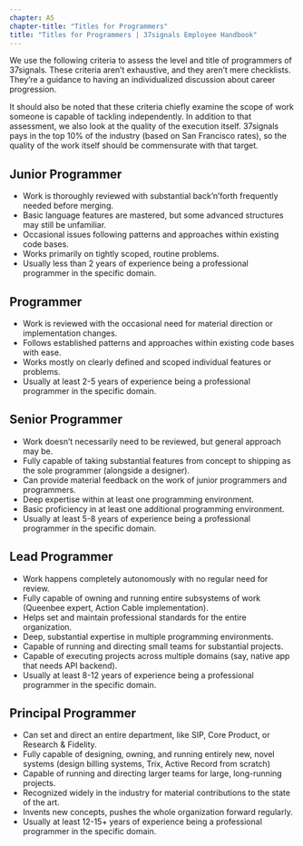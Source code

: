 ```yaml
---
chapter: A5
chapter-title: "Titles for Programmers"
title: "Titles for Programmers | 37signals Employee Handbook"
---
```


We use the following criteria to assess the level and title of programmers of 37signals. These criteria aren’t exhaustive, and they aren’t mere checklists. They’re a guidance to having an individualized discussion about career progression.

It should also be noted that these criteria chiefly examine the scope of work someone is capable of tackling independently. In addition to that assessment, we also look at the quality of the execution itself. 37signals pays in the top 10% of the industry (based on San Francisco rates), so the quality of the work itself should be commensurate with that target.

## Junior Programmer

* Work is thoroughly reviewed with substantial back’n’forth frequently needed before merging.
* Basic language features are mastered, but some advanced structures may still be unfamiliar.
* Occasional issues following patterns and approaches within existing code bases.
* Works primarily on tightly scoped, routine problems.
* Usually less than 2 years of experience being a professional programmer in the specific domain.

## Programmer

* Work is reviewed with the occasional need for material direction or implementation changes.
* Follows established patterns and approaches within existing code bases with ease.
* Works mostly on clearly defined and scoped individual features or problems.
* Usually at least 2-5 years of experience being a professional programmer in the specific domain.

## Senior Programmer

* Work doesn’t necessarily need to be reviewed, but general approach may be.
* Fully capable of taking substantial features from concept to shipping as the sole programmer (alongside a designer).
* Can provide material feedback on the work of junior programmers and programmers.
* Deep expertise within at least one programming environment.
* Basic proficiency in at least one additional programming environment.
* Usually at least 5-8 years of experience being a professional programmer in the specific domain.

## Lead Programmer

* Work happens completely autonomously with no regular need for review.
* Fully capable of owning and running entire subsystems of work (Queenbee expert, Action Cable implementation).
* Helps set and maintain professional standards for the entire organization.
* Deep, substantial expertise in multiple programming environments.
* Capable of running and directing small teams for substantial projects.
* Capable of executing projects across multiple domains (say, native app that needs API backend).
* Usually at least 8-12 years of experience being a professional programmer in the specific domain.

## Principal Programmer

* Can set and direct an entire department, like SIP, Core Product, or Research & Fidelity.
* Fully capable of designing, owning, and running entirely new, novel systems (design billing systems, Trix, Active Record from scratch)
* Capable of running and directing larger teams for large, long-running projects.
* Recognized widely in the industry for material contributions to the state of the art.
* Invents new concepts, pushes the whole organization forward regularly.
* Usually at least 12-15+ years of experience being a professional programmer in the specific domain.
